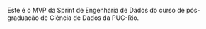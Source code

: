 Este é o MVP da Sprint de Engenharia de Dados do curso de pós-graduação de Ciência de Dados da PUC-Rio.

